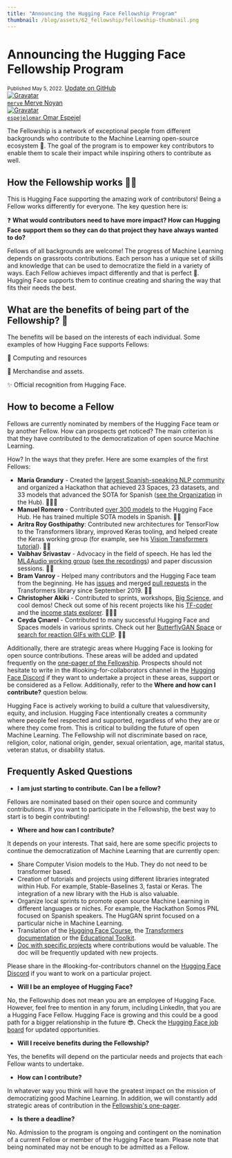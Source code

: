 ```yaml
---
title: "Announcing the Hugging Face Fellowship Program"
thumbnail: /blog/assets/62_fellowship/fellowship-thumbnail.png
---
```


<h1>
    Announcing the Hugging Face Fellowship Program
</h1>

<div class="blog-metadata">
    <small>Published May 5, 2022.</small>
    <a target="_blank" class="btn no-underline text-sm mb-5 font-sans" href="https://github.com/huggingface/blog/blob/main/fellowship.md">
        Update on GitHub
    </a>
</div>

<div class="author-card">
    <a href="/merve"> 
        <img class="avatar avatar-user" src="https://aeiljuispo.cloudimg.io/v7/https://s3.amazonaws.com/moonup/production/uploads/1631694399207-6141a88b3a0ec78603c9e784.png?w=200&h=200&f=face" title="Gravatar">
        <div class="bfc">
            <code>merve</code>
            <span class="fullname">Merve Noyan</span>
        </div>
    </a>
    <a href="/espejelomar"> 
        <img class="avatar avatar-user" src="https://bafybeidj6oxo7zm5pejnc2iezy24npw4qbt2jgpo4n6igt7oykc7rbvcxi.ipfs.dweb.link/omar_picture.png" title="Gravatar">
        <div class="bfc">
            <code>espejelomar</code>
            <span class="fullname">Omar Espejel</span>
        </div>
    </a>
</div>


The Fellowship is a network of exceptional people from different backgrounds who contribute to the Machine Learning open-source ecosystem 🚀. The goal of the program is to empower key contributors to enable them to scale their impact while inspiring others to contribute as well.

## How the Fellowship works 🙌🏻

This is Hugging Face supporting the amazing work of contributors! Being a Fellow works differently for everyone. The key question here is:

❓ **What would contributors need to have more impact? How can Hugging Face support them so they can do that project they have always wanted to do?**

Fellows of all backgrounds are welcome! The progress of Machine Learning depends on grassroots contributions. Each person has a unique set of skills and knowledge that can be used to democratize the field in a variety of ways. Each Fellow achieves impact differently and that is perfect 🌈. Hugging Face supports them to continue creating and sharing the way that fits their needs the best.

## What are the benefits of being part of the Fellowship? 🤩

The benefits will be based on the interests of each individual. Some examples of how Hugging Face supports Fellows:

💾 Computing and resources

🎁 Merchandise and assets.

✨ Official recognition from Hugging Face.

## How to become a Fellow

Fellows are currently nominated by members of the Hugging Face team or by another Fellow. How can prospects get noticed? The main criterion is that they have contributed to the democratization of open source Machine Learning.

How? In the ways that they prefer. Here are some examples of the first Fellows:

- **María Grandury** - Created the [largest Spanish-speaking NLP community](https://somosnlp.org/) and organized a Hackathon that achieved 23 Spaces, 23 datasets, and 33 models that advanced the SOTA for Spanish ([see the Organization](https://huggingface.co/hackathon-pln-es) in the Hub). 👩🏼‍🎤
- **Manuel Romero** - Contributed [over 300 models](https://huggingface.co/mrm8488) to the Hugging Face Hub. He has trained multiple SOTA models in Spanish. 🤴🏻
- **Aritra Roy Gosthipathy**: Contributed new architectures for TensorFlow to the Transformers library, improved Keras tooling, and helped create the Keras working group (for example, see his [Vision Transformers tutorial](https://twitter.com/RisingSayak/status/1515918406171914240)). 🦹🏻 
- **Vaibhav Srivastav** - Advocacy in the field of speech. He has led the [ML4Audio working group](https://github.com/Vaibhavs10/ml-with-audio) ([see the recordings](https://www.youtube.com/playlist?list=PLo2EIpI_JMQtOQK_B4G97yn1QWZ4Xi4Tu)) and paper discussion sessions. 🦹🏻
- **Bram Vanroy** - Helped many contributors and the Hugging Face team from the beginning. He has [issues](https://github.com/huggingface/transformers/issues/1332) and merged [pull requests](https://github.com/huggingface/transformers/pull/1346) in the Transformers library since September 2019. 🦸🏼 
- **Christopher Akiki** - Contributed to sprints, workshops, [Big Science](https://t.co/oIRne5fZYb), and cool demos! Check out some of his recent projects like his [TF-coder](https://t.co/NtTmO6ngHP) and the [income stats explorer](https://t.co/dNMO7lHAIR).  🦹🏻‍♀️
- **Ceyda Çınarel** - Contributed to many successful Hugging Face and Spaces models in various sprints. Check out her [ButterflyGAN Space](https://huggingface.co/spaces/huggan/butterfly-gan) or [search for reaction GIFs with CLIP](https://huggingface.co/spaces/flax-community/clip-reply-demo). 👸🏻

Additionally, there are strategic areas where Hugging Face is looking for open source contributions. These areas will be added and updated frequently on the [one-pager of the Fellowship](https://huggingface2.notion.site/Hugging-Fellows-One-Pager-fa1c8878a7a14945b7e0dda2d1e34f36). Prospects should not hesitate to write in the #looking-for-collaborators channel in the [Hugging Face Discord](hf.co/join/discord) if they want to undertake a project in these areas, support or be considered as a Fellow. Additionally, refer to the **Where and how can I contribute?** question below.

Hugging Face is actively working to build a culture that values ​​diversity, equity, and inclusion. Hugging Face intentionally creates a community where people feel respected and supported, regardless of who they are or where they come from. This is critical to building the future of open Machine Learning. The Fellowship will not discriminate based on race, religion, color, national origin, gender, sexual orientation, age, marital status, veteran status, or disability status.

## Frequently Asked Questions

* **I am just starting to contribute. Can I be a fellow?**

Fellows are nominated based on their open source and community contributions. If you want to participate in the Fellowship, the best way to start is to begin contributing!

* **Where and how can I contribute?**
  
It depends on your interests. That said, here are some specific projects to continue the democratization of Machine Learning that are currently open:
- Share Computer Vision models to the Hub. They do not need to be transformer based.
- Creation of tutorials and projects using different libraries integrated within Hub. For example, Stable-Baselines 3, fastai or Keras. The integration of a new library with the Hub is also valuable.
- Organize local sprints to promote open source Machine Learning in different languages ​​or niches. For example, the Hackathon Somos PNL focused on Spanish speakers. The HugGAN sprint focused on a particular niche in Machine Learning.
- Translation of the [Hugging Face Course](https://github.com/huggingface/course#-languages-and-translations), the [Transformers documentation](https://github.com/huggingface/transformers/blob/main/docs/TRANSLATING.md) or the [Educational Toolkit](https://github.com/huggingface/education-toolkit/blob/main/TRANSLATING.md).
- [Doc with specific projects](https://docs.google.com/document/d/11mh36a4fgBlj8sh3_KoP2TckuPcnD-_S_UAtsEWgs50/edit) where contributions would be valuable. The doc will be frequently updated with new projects.

Please share in the #looking-for-contributors channel on the [Hugging Face Discord](hf.co/join/discord) if you want to work on a particular project.

* **Will I be an employee of Hugging Face?**
  
No, the Fellowship does not mean you are an employee of Hugging Face. However, feel free to mention in any forum, including LinkedIn, that you are a Hugging Face Fellow. Hugging Face is growing and this could be a good path for a bigger relationship in the future 😎. Check the [Hugging Face job board](hf.co/jobs) for updated opportunities. 

* **Will I receive benefits during the Fellowship?**
  
Yes, the benefits will depend on the particular needs and projects that each Fellow wants to undertake.

* **How ​​can I contribute?**
  
In whatever way you think will have the greatest impact on the mission of democratizing good Machine Learning. In addition, we will constantly add strategic areas of contribution in the [Fellowship's one-pager](https://huggingface2.notion.site/Hugging-Fellows-One-Pager-fa1c8878a7a14945b7e0dda2d1e34f36).

* **Is there a deadline?**
  
No. Admission to the program is ongoing and contingent on the nomination of a current Fellow or member of the Hugging Face team. Please note that being nominated may not be enough to be admitted as a Fellow.
